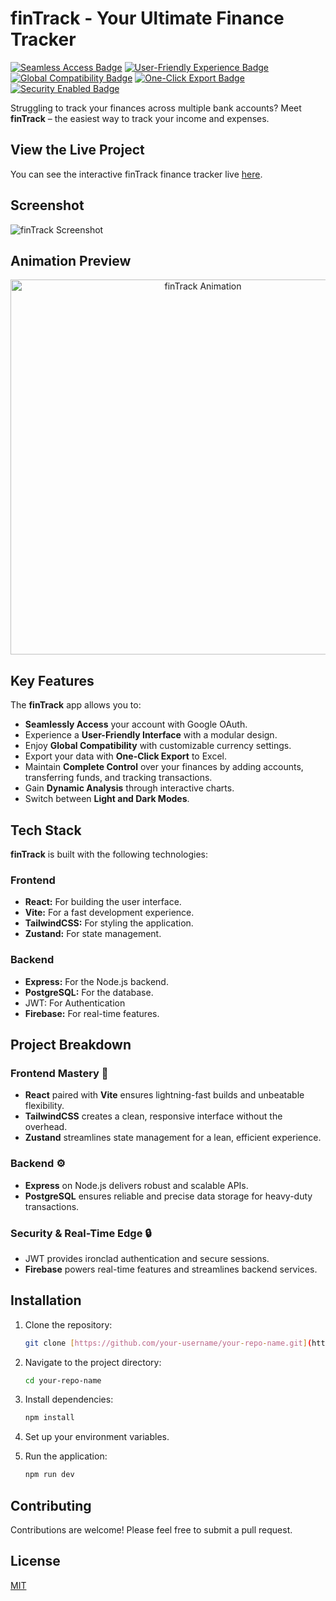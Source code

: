 # finTrack - Your Ultimate Finance Tracker

[![Seamless Access Badge](about:sanitized)](https://img.shields.io/badge/Seamless%20Access-Google%20OAuth-brightgreen?style=for-the-badge)
[![User-Friendly Experience Badge](about:sanitized)](https://img.shields.io/badge/User-Friendly-Experience-blue?style=for-the-badge)
[![Global Compatibility Badge](about:sanitized)](https://img.shields.io/badge/Global-Compatibility-orange?style=for-the-badge)
[![One-Click Export Badge](about:sanitized)](https://img.shields.io/badge/One--Click%20Export-purple?style=for-the-badge)
[![Security Enabled Badge](about:sanitized)](https://img.shields.io/badge/Security-Enabled-red?style=for-the-badge)

Struggling to track your finances across multiple bank accounts? Meet **finTrack** – the easiest way to track your income and expenses.

## View the Live Project

You can see the interactive finTrack finance tracker live [here](https://your-hosting-site.com/fintrack.html).

## Screenshot

![finTrack Screenshot](about:sanitized)

## Animation Preview

<p align="center">
  <img src="path/to/your/animation.gif" alt="finTrack Animation" width="600" />
</p>

## Key Features

The **finTrack** app allows you to:

  * **Seamlessly Access** your account with Google OAuth.
  * Experience a **User-Friendly Interface** with a modular design.
  * Enjoy **Global Compatibility** with customizable currency settings.
  * Export your data with **One-Click Export** to Excel.
  * Maintain **Complete Control** over your finances by adding accounts, transferring funds, and tracking transactions.
  * Gain **Dynamic Analysis** through interactive charts.
  * Switch between **Light and Dark Modes**.

## Tech Stack

**finTrack** is built with the following technologies:

### Frontend

  * **React:** For building the user interface.
  * **Vite:** For a fast development experience.
  * **TailwindCSS:** For styling the application.
  * **Zustand:** For state management.

### Backend

  * **Express:** For the Node.js backend.
  * **PostgreSQL:** For the database.
  * JWT: For Authentication
  * **Firebase:** For real-time features.

## Project Breakdown

### Frontend Mastery 🚀

  * **React** paired with **Vite** ensures lightning-fast builds and unbeatable flexibility.
  * **TailwindCSS** creates a clean, responsive interface without the overhead.
  * **Zustand** streamlines state management for a lean, efficient experience.

### Backend ⚙️

  * **Express** on Node.js delivers robust and scalable APIs.
  * **PostgreSQL** ensures reliable and precise data storage for heavy-duty transactions.

### Security & Real-Time Edge 🔒

  * JWT provides ironclad authentication and secure sessions.
  * **Firebase** powers real-time features and streamlines backend services.

## Installation

1.  Clone the repository:

    ```bash
    git clone [https://github.com/your-username/your-repo-name.git](https://github.com/your-username/your-repo-name.git)
    ```

2.  Navigate to the project directory:

    ```bash
    cd your-repo-name
    ```

3.  Install dependencies:

    ```bash
    npm install
    ```

4.  Set up your environment variables.

5.  Run the application:

    ```bash
    npm run dev
    ```

## Contributing

Contributions are welcome\! Please feel free to submit a pull request.

## License

[MIT](https://opensource.org/licenses/MIT)

